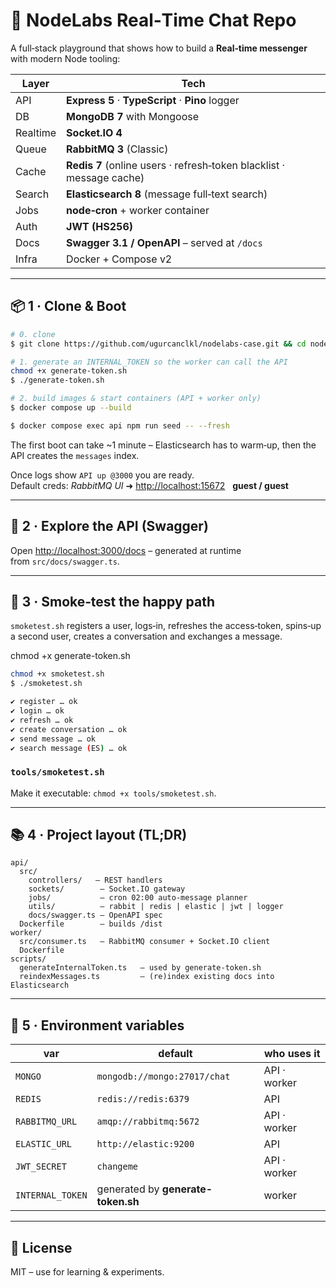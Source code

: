# 📨 NodeLabs Real‑Time Chat Repo

A full‑stack playground that shows how to build a **Real‑time messenger** with modern Node tooling:

| Layer    | Tech                                                                          |
| -------- | ----------------------------------------------------------------------------- |
| API      | **Express 5** · **TypeScript** · **Pino** logger                              |
| DB       | **MongoDB 7** with Mongoose                                                   |
| Realtime | **Socket.IO 4**                                                               |
| Queue    | **RabbitMQ 3** (Classic)                                                      |
| Cache    | **Redis 7** (online users · refresh‑token blacklist · message cache)          |
| Search   | **Elasticsearch 8** (message full‑text search)                                |
| Jobs     | **node‑cron** + worker container                                              |
| Auth     | **JWT (HS256)**                                                               |
| Docs     | **Swagger 3.1 / OpenAPI** – served at `/docs`                                 |
| Infra    | Docker + Compose v2                                                           |

---

## 📦 1 · Clone & Boot

```bash
# 0. clone
$ git clone https://github.com/ugurcanclkl/nodelabs-case.git && cd nodelabs-case

# 1. generate an INTERNAL_TOKEN so the worker can call the API
chmod +x generate-token.sh
$ ./generate-token.sh

# 2. build images & start containers (API + worker only)
$ docker compose up --build 

$ docker compose exec api npm run seed -- --fresh
```

The first boot can take \~1 minute – Elasticsearch has to warm‑up, then the API creates the `messages` index.

Once logs show `API up @3000` you are ready.\
Default creds: *RabbitMQ UI* ➜ [http://localhost:15672](http://localhost:15672)   **guest / guest**

---

## 🔌 2 · Explore the API (Swagger)

Open [http://localhost:3000/docs](http://localhost:3000/docs) – generated at runtime from `src/docs/swagger.ts`.



---

## 🧪 3 · Smoke‑test the happy path

`smoketest.sh` registers a user, logs‑in, refreshes the access‑token, spins‑up a second user, creates a conversation and exchanges a message.

chmod +x generate-token.sh

```bash
chmod +x smoketest.sh
$ ./smoketest.sh

✔ register … ok
✔ login … ok
✔ refresh … ok
✔ create conversation … ok
✔ send message … ok
✔ search message (ES) … ok
```

### `tools/smoketest.sh`

Make it executable: `chmod +x tools/smoketest.sh`.

---

## 📚 4 · Project layout (TL;DR)

```
api/
  src/
    controllers/   – REST handlers
    sockets/        – Socket.IO gateway
    jobs/           – cron 02:00 auto‑message planner
    utils/          – rabbit | redis | elastic | jwt | logger
    docs/swagger.ts – OpenAPI spec
  Dockerfile        – builds /dist
worker/
  src/consumer.ts   – RabbitMQ consumer + Socket.IO client
  Dockerfile
scripts/
  generateInternalToken.ts   – used by generate-token.sh
  reindexMessages.ts         – (re)index existing docs into Elasticsearch
```

---

## 🐳 5 · Environment variables

| var              | default                            | who uses it  |
| ---------------- | ---------------------------------- | ------------ |
| `MONGO`          | `mongodb://mongo:27017/chat`       | API · worker |
| `REDIS`          | `redis://redis:6379`               | API          |
| `RABBITMQ_URL`   | `amqp://rabbitmq:5672`             | API · worker |
| `ELASTIC_URL`    | `http://elastic:9200`              | API          |
| `JWT_SECRET`     | `changeme`                         | API · worker |
| `INTERNAL_TOKEN` | generated by **generate-token.sh** | worker       |

---

## 📄 License

MIT – use for learning & experiments.

